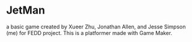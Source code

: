 # JetMan
a basic game created by Xueer Zhu, Jonathan Allen, and Jesse Simpson (me) for FEDD project. This is a platformer made with Game Maker.

